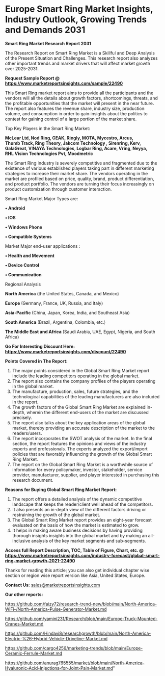 # Europe Smart Ring Market Insights, Industry Outlook, Growing Trends and Demands 2031

<strong>Smart Ring Market Research Report 2031</strong>

The Research Report on Smart Ring Market is a Skillful and Deep Analysis of the Present Situation and Challenges. This research report also analyzes other important trends and market drivers that will affect market growth over 2025-2031.

<strong>Request Sample Report @ <a href=https://www.marketreportsinsights.com/sample/22490>https://www.marketreportsinsights.com/sample/22490</a></strong>

This Smart Ring market report aims to provide all the participants and the vendors will all the details about growth factors, shortcomings, threats, and the profitable opportunities that the market will present in the near future. The report also features the revenue share, industry size, production volume, and consumption in order to gain insights about the politics to contest for gaining control of a large portion of the market share.

Top Key Players in the Smart Ring Market:

<strong>McLear Ltd, Nod Ring, GEAK, Ringly, MOTA, Mycestro, Arcus, Thumb Track, Ring Theory, Jakcom Technology , Sirenring, Kerv, GalaGreat, VINAYA Technologies, Logbar Ring, Acare, Vring, Neyya, RHL Vision Technologies Pvt, Moodmetric</strong>

The Smart Ring Industry is severely competitive and fragmented due to the existence of various established players taking part in different marketing strategies to increase their market share. The vendors operating in the market are profiled based on price, quality, brand, product differentiation, and product portfolio. The vendors are turning their focus increasingly on product customization through customer interaction.

Smart Ring Market Major Types are:

<strong>• Android

• IOS

• Windows Phone

• Compatible Systems</strong>

Market Major end-user applications :

<strong>• Health and Movement

• Device Control

• Communication</strong>

Regional Analysis

</u><strong><b>North America</b></strong> (the United States, Canada, and Mexico)

<strong><b>Europe </b></strong>(Germany, France, UK, Russia, and Italy)

<strong><b>Asia-Pacific</b></strong> (China, Japan, Korea, India, and Southeast Asia)

<strong><b>South America</b></strong> (Brazil, Argentina, Colombia, etc.)

<strong><b>The Middle East and Africa</b></strong> (Saudi Arabia, UAE, Egypt, Nigeria, and South Africa)

<strong>Go For Interesting Discount Here: <a href=https://www.marketreportsinsights.com/discount/22490>https://www.marketreportsinsights.com/discount/22490</a></strong>

<strong>Points Covered in The Report:</strong>
<ol>
  <li>The major points considered in the Global Smart Ring Market report include the leading competitors operating in the global market.</li>
  <li>The report also contains the company profiles of the players operating in the global market.</li>
  <li>The manufacture, production, sales, future strategies, and the technological capabilities of the leading manufacturers are also included in the report.</li>
  <li>The growth factors of the Global Smart Ring Market are explained in-depth, wherein the different end-users of the market are discussed precisely.</li>
  <li>The report also talks about the key application areas of the global market, thereby providing an accurate description of the market to the readers/users.</li>
  <li>The report incorporates the SWOT analysis of the market. In the final section, the report features the opinions and views of the industry experts and professionals. The experts analyzed the export/import policies that are favorably influencing the growth of the Global Smart Ring Market.</li>
  <li>The report on the Global Smart Ring Market is a worthwhile source of information for every policymaker, investor, stakeholder, service provider, manufacturer, supplier, and player interested in purchasing this research document.</li>
</ol>
<strong>Reasons for Buying Global Smart Ring Market Report:</strong>

<ol>
  <li>The report offers a detailed analysis of the dynamic competitive landscape that keeps the reader/client well ahead of the competitors.</li>
  <li>It also presents an in-depth view of the different factors driving or restraining the growth of the global market.</li>
  <li>The Global Smart Ring Market report provides an eight-year forecast evaluated on the basis of how the market is estimated to grow.</li>
  <li>It helps in making aware business decisions by having providing thorough insights insights into the global market and by making an all-inclusive analysis of the key market segments and sub-segments.</li>
</ol>
<strong>Access full Report Description, TOC, Table of Figure, Chart, etc. @ <a href=https://www.marketreportsinsights.com/industry-forecast/global-smart-ring-market-growth-2021-22490>https://www.marketreportsinsights.com/industry-forecast/global-smart-ring-market-growth-2021-22490</a></strong>


Thanks for reading this article; you can also get individual chapter wise section or region wise report version like Asia, United States, Europe.

<strong>Contact Us:</strong>
sales@marketreportsinsights.com

<strong>Our other reports:</strong>

<a href=https://github.com/faizy72/research-trend-new/blob/main/North-America-WiFi-/North-America-Pulse-Generator-Market.md>https://github.com/faizy72/research-trend-new/blob/main/North-America-WiFi-/North-America-Pulse-Generator-Market.md</a>

<a href=https://github.com/yamini231/Research/blob/main/Europe-Truck-Mounted-Cranes-Market.md>https://github.com/yamini231/Research/blob/main/Europe-Truck-Mounted-Cranes-Market.md</a>

<a href=https://github.com/Hindavi8/researchgrowth/blob/main/North-America-Electric-%26-Hybrid-Vehicle-Driveline-Market.md>https://github.com/Hindavi8/researchgrowth/blob/main/North-America-Electric-%26-Hybrid-Vehicle-Driveline-Market.md</a>

<a href=https://github.com/cargo4256/marketing-trends/blob/main/Europe-Ceramic-Ferrule-Market.md>https://github.com/cargo4256/marketing-trends/blob/main/Europe-Ceramic-Ferrule-Market.md</a>

<a href=https://github.com/anurag765555/market/blob/main/North-America-Hyaluronic-Acid-Injections-for-Joint-Pain-Market.md>https://github.com/anurag765555/market/blob/main/North-America-Hyaluronic-Acid-Injections-for-Joint-Pain-Market.md</a>"
